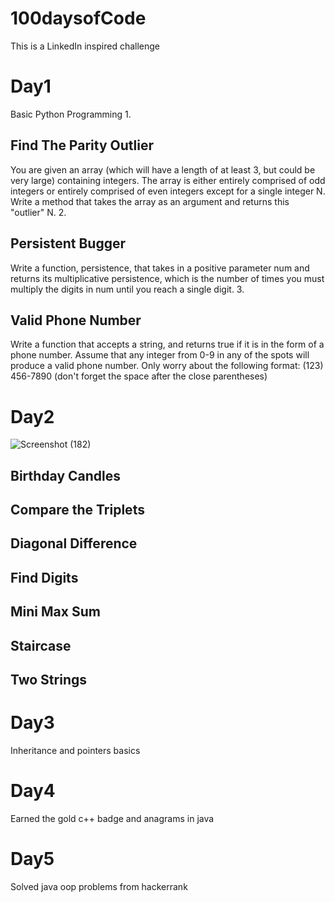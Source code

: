 # 100daysofCode
This is a LinkedIn inspired challenge
# Day1
Basic Python Programming
1.
## Find The Parity Outlier
You are given an array (which will have a length of at least 3, but could be very large) containing integers. The array is either entirely comprised of odd integers or entirely comprised of even integers except for a single integer N. Write a method that takes the array as an argument and returns this "outlier" N.
2.
## Persistent Bugger
Write a function, persistence, that takes in a positive parameter num and returns its multiplicative persistence, which is the number of times you must multiply the digits in num until you reach a single digit.
3.
## Valid Phone Number
Write a function that accepts a string, and returns true if it is in the form of a phone number.
Assume that any integer from 0-9 in any of the spots will produce a valid phone number.
Only worry about the following format:
(123) 456-7890 (don't forget the space after the close parentheses)
# Day2
![Screenshot (182)](https://user-images.githubusercontent.com/59372076/96361188-4ef29800-1141-11eb-822a-450076a7af79.png)
## Birthday Candles
## Compare the Triplets
## Diagonal Difference
## Find Digits
## Mini Max Sum
## Staircase
## Two Strings
# Day3
Inheritance and pointers basics
# Day4 
Earned the gold c++ badge and anagrams in java
# Day5
Solved java oop problems from hackerrank
